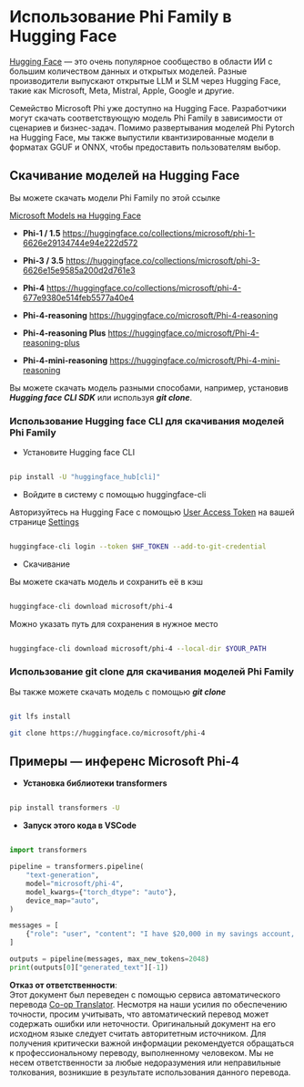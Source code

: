 <!--
CO_OP_TRANSLATOR_METADATA:
{
  "original_hash": "624fe133fba62773979d45f54519f7bb",
  "translation_date": "2025-07-16T18:49:55+00:00",
  "source_file": "md/01.Introduction/02/01.HF.md",
  "language_code": "ru"
}
-->
# **Использование Phi Family в Hugging Face**

[Hugging Face](https://huggingface.co/) — это очень популярное сообщество в области ИИ с большим количеством данных и открытых моделей. Разные производители выпускают открытые LLM и SLM через Hugging Face, такие как Microsoft, Meta, Mistral, Apple, Google и другие.

Семейство Microsoft Phi уже доступно на Hugging Face. Разработчики могут скачать соответствующую модель Phi Family в зависимости от сценариев и бизнес-задач. Помимо развертывания моделей Phi Pytorch на Hugging Face, мы также выпустили квантизированные модели в форматах GGUF и ONNX, чтобы предоставить пользователям выбор.

## **Скачивание моделей на Hugging Face**

Вы можете скачать модели Phi Family по этой ссылке

[Microsoft Models на Hugging Face](https://huggingface.co/microsoft)

-  **Phi-1 / 1.5** https://huggingface.co/collections/microsoft/phi-1-6626e29134744e94e222d572

-  **Phi-3 / 3.5** https://huggingface.co/collections/microsoft/phi-3-6626e15e9585a200d2d761e3

-  **Phi-4** https://huggingface.co/collections/microsoft/phi-4-677e9380e514feb5577a40e4

- **Phi-4-reasoning** https://huggingface.co/microsoft/Phi-4-reasoning

- **Phi-4-reasoning Plus** https://huggingface.co/microsoft/Phi-4-reasoning-plus 

- **Phi-4-mini-reasoning** https://huggingface.co/microsoft/Phi-4-mini-reasoning

Вы можете скачать модель разными способами, например, установив ***Hugging face CLI SDK*** или используя ***git clone***.

### **Использование Hugging face CLI для скачивания моделей Phi Family**

- Установите Hugging face CLI

```bash

pip install -U "huggingface_hub[cli]"

```

- Войдите в систему с помощью huggingface-cli

Авторизуйтесь на Hugging Face с помощью [User Access Token](https://huggingface.co/docs/hub/security-tokens) на вашей странице [Settings](https://huggingface.co/settings/tokens)

```bash

huggingface-cli login --token $HF_TOKEN --add-to-git-credential

```

- Скачивание

Вы можете скачать модель и сохранить её в кэш

```bash

huggingface-cli download microsoft/phi-4

```

Можно указать путь для сохранения в нужное место

```bash

huggingface-cli download microsoft/phi-4 --local-dir $YOUR_PATH

```

### **Использование git clone для скачивания моделей Phi Family**

Вы также можете скачать модель с помощью ***git clone***

```bash

git lfs install

git clone https://huggingface.co/microsoft/phi-4

```

## **Примеры — инференс Microsoft Phi-4**

- **Установка библиотеки transformers**

```bash

pip install transformers -U

```

- **Запуск этого кода в VSCode**

```python

import transformers

pipeline = transformers.pipeline(
    "text-generation",
    model="microsoft/phi-4",
    model_kwargs={"torch_dtype": "auto"},
    device_map="auto",
)

messages = [
    {"role": "user", "content": "I have $20,000 in my savings account, where I receive a 4% profit per year and payments twice a year. Can you please tell me how long it will take for me to become a millionaire? Also, can you please explain the math step by step as if you were explaining it to an uneducated person?"},
]

outputs = pipeline(messages, max_new_tokens=2048)
print(outputs[0]["generated_text"][-1])

```

**Отказ от ответственности**:  
Этот документ был переведен с помощью сервиса автоматического перевода [Co-op Translator](https://github.com/Azure/co-op-translator). Несмотря на наши усилия по обеспечению точности, просим учитывать, что автоматический перевод может содержать ошибки или неточности. Оригинальный документ на его исходном языке следует считать авторитетным источником. Для получения критически важной информации рекомендуется обращаться к профессиональному переводу, выполненному человеком. Мы не несем ответственности за любые недоразумения или неправильные толкования, возникшие в результате использования данного перевода.